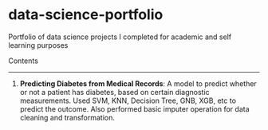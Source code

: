# data-science-portfolio
Portfolio of data science projects I completed for academic and self learning purposes

Contents

***

1. **Predicting Diabetes from Medical Records**: A model to predict whether or not a patient has diabetes, based on certain diagnostic measurements. Used SVM, KNN, Decision Tree, GNB, XGB, etc to predict the outcome. Also performed basic imputer operation for data cleaning and transformation. 
